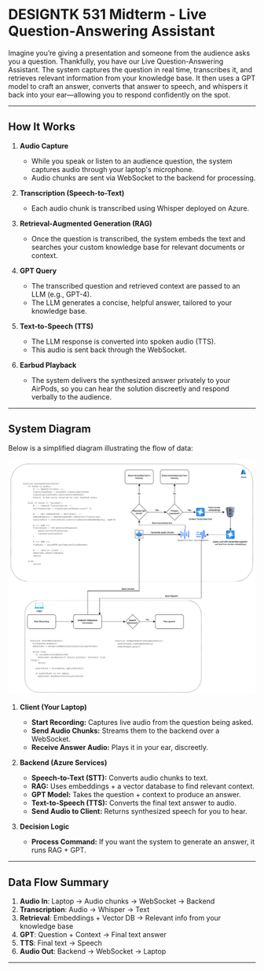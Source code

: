 # DESIGNTK 531 Midterm - Live Question-Answering Assistant

Imagine you’re giving a presentation and someone from the audience asks you a question. Thankfully, you have our Live Question-Answering Assistant. The system captures the question in real time, transcribes it, and retrieves relevant information from your knowledge base. It then uses a GPT model to craft an answer, converts that answer to speech, and whispers it back into your ear—allowing you to respond confidently on the spot.

---

## How It Works

1. **Audio Capture**  
   - While you speak or listen to an audience question, the system captures audio through your laptop's microphone.
   - Audio chunks are sent via WebSocket to the backend for processing.

2. **Transcription (Speech-to-Text)**  
   - Each audio chunk is transcribed using Whisper deployed on Azure.

3. **Retrieval-Augmented Generation (RAG)**  
   - Once the question is transcribed, the system embeds the text and searches your custom knowledge base for relevant documents or context.

4. **GPT Query**  
   - The transcribed question and retrieved context are passed to an LLM (e.g., GPT-4). 
   - The LLM generates a concise, helpful answer, tailored to your knowledge base.

5. **Text-to-Speech (TTS)**  
   - The LLM response is converted into spoken audio (TTS). 
   - This audio is sent back through the WebSocket.

6. **Earbud Playback**  
   - The system delivers the synthesized answer privately to your AirPods, so you can hear the solution discreetly and respond verbally to the audience.

---

## System Diagram

Below is a simplified diagram illustrating the flow of data:

![System Diagram](images/system-diagram.png)

1. **Client (Your Laptop)**  
   - **Start Recording:** Captures live audio from the question being asked.  
   - **Send Audio Chunks:** Streams them to the backend over a WebSocket.  
   - **Receive Answer Audio:** Plays it in your ear, discreetly.

2. **Backend (Azure Services)**  
   - **Speech-to-Text (STT):** Converts audio chunks to text.  
   - **RAG:** Uses embeddings + a vector database to find relevant context.  
   - **GPT Model:** Takes the question + context to produce an answer.  
   - **Text-to-Speech (TTS):** Converts the final text answer to audio.  
   - **Send Audio to Client:** Returns synthesized speech for you to hear.

3. **Decision Logic**  
   - **Process Command:** If you want the system to generate an answer, it runs RAG + GPT.

---

## Data Flow Summary

1. **Audio In**: Laptop → Audio chunks → WebSocket → Backend  
2. **Transcription**: Audio → Whisper → Text  
3. **Retrieval**: Embeddings + Vector DB → Relevant info from your knowledge base  
4. **GPT**: Question + Context → Final text answer  
5. **TTS**: Final text → Speech  
6. **Audio Out**: Backend → WebSocket → Laptop

---